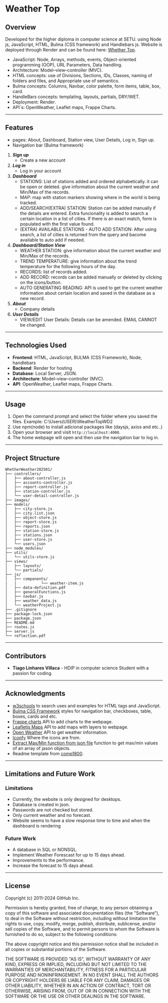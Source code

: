 
# Weather Top

## Overview
Developed for the higher diploma in computer science at SETU. using Node js, JavaScript, HTML, Bulma (CSS framework) and Handlebars js.
Website is deployed through Render and can be found here: [Whether Top](https://weathertopwd2.onrender.com).

- JavaScript: Node, Arrays, methods, events, Object-oriented programming (OOP), URL Parameters, Data handling.
- Architecture: Model–view–controller (MVC).
- HTML concepts: use of Divisions, Sections, IDs, Classes, naming of folders and files, and Appropriate use of semantics.
- Bulma concepts: Columns, Navbar, color palette, form items, table, box, card.  
- HandleBars concepts: templating, layouts, partials, DRY/WET.  
- Deployment: Render.
- API`s: OpenWeather, Leaflet maps, Frappe Charts.

---

## Features
- pages:  About, Dashboard, Station view, User Details, Log in, Sign up.
- Navigation bar (Bulma framework)
1. ***Sign up***
    - Create a new account
2. ***Log in***
    - Log in your account
3. ***Dashboard***
    - STATIONS: List of stations added and ordered alphabetically. it can be open or deleted. give information about the current weather and Min/Max of the records.
    - MAP: map with station markers showing where in the world is being tracked. 
    - ADD/SEARCH(EXTRA) STATION: Station can be added manually if the details are entered. Extra funcionality is added to search a certain location in a list of cities. If there is an exact match, form is populated with the first value found.
    - (EXTRA) AVAILABLE STATIONS - AUTO ADD STATION: After using search, a list of cities is returned from the query and bacome available to auto add if needed.  
4. ***Dashboard/Station View***
    - WEATHER STATION: give information about the current weather and Min/Max of the records.
    - TREND TEMPERATURE: give information about the trend temperature for the following hours of the day.  
    - RECORDS: list of records added.
    - ADD RECORD: records can be added manually or deleted by clicking on the icons/button.
    - AUTO GENERATING READING: API is used to get the current weather information about certain location and saved in the database as a new record.
5. ***About***
    - Company details   
6. ***User Details***
    - VIEW/EDIT User Details: Details can be amended. EMAIL CANNOT be changed.

---

## Technologies Used

- **Frontend**: HTML, JavaScript, BULMA (CSS Framework), Node, handlebars
- **Backend**: Render for hosting
- **Database**: Local Server, JSON.
- **Architecture**: Model–view–controller (MVC).
- **API**: OpenWeather, Leaflet maps, Frappe Charts.

---

## Usage

1. Open the command prompt and select the folder where you saved the files. Example: C:\Users\(USER)\WeatherTopWD2
2. Use npm(node) to install adicional packages like (daysjs, axios and etc..) 
3. Open your browser and visit `http://localhost:4000`.
4. The home webpage will open and then use the navigation bar to log in. 

---

## Project Structure

```
WhetherWeather202501/
├── controllers/
│   ├── about-controller.js
│   ├── accounts-controller.js
│   ├── report-controller.js
│   ├── station-controller.js
│   └── user-detail-controller.js
├── images/
├── models/
│   ├── city-store.js
│   ├── city.list.json
│   ├── object-store.js
│   ├── report-store.js
│   ├── reports.json
│   ├── station-store.js
│   ├── stations.json
│   ├── user-store.js
│   └── users.json
├── node_modules/
├── utils/
│   └── utils-store.js
├── views/
│   ├── layouts/
│   └── partials/
├── js/
│   ├── components/
|   |           └── weather-item.js
│   ├── data-definition.pdf
│   ├── generalFunctions.js
│   ├── navbar.js
│   ├── weather_data.js
│   └── weatherProject.js
├── .gitignore
├── package-lock.json
├── package.json
├── README.md
├── routes.js
├── server.js
└── reflection.pdf
```

---

## Contributors
- **Tiago Linhares Villaca** - HDIP in computer science Student with a passion for coding.

---

## Acknowledgments

- [w3schools](https://www.w3schools.com) to search uses and examples for HTML tags and JavaScript.
- [Bulma CSS Framework](https://bulma.io/) styles for navigation bar, checkboxes, table, boxes, cards and etc.
- [Frappe charts](https://frappe.io/charts/docs) API to add charts to the webpage.
- [Leafletjs Maps](https://leafletjs.com/) API to add maps with layers to webpage. 
- [Open Weather](https://openweathermap.org/current) API to get weather information.
- [Iconfy](https://iconify.design/) Where the icons are from.
- [Extract Max/Min function from json file](https://stackoverflow.com/questions/69479035/how-to-find-the-min-max-of-values-in-an-array-of-json-objects-javascript) function to get max/min values of an array of jason objects.
- Readme template from [comp1800](https://github.com/comp1800/web_template).

---

## Limitations and Future Work
### Limitations

- Currently, the website is only designed for desktops. 
- Database is created in json.
- Passwords are not checked but stored. 
- Only current weather and no forecast.
- Website seems to have a slow response time to time and when the dashboard is rendering


### Future Work

- A database in SQL or NONSQL. 
- Implement Weather Forescast for up to 15 days ahead. 
- Improvements to the performance.
- Increase the forecast to 15 days ahead. 

---

## License

Copyright (c) 2011-2024 GitHub Inc.

Permission is hereby granted, free of charge, to any person obtaining a copy of this software and associated documentation files (the "Software"), to deal in the Software without restriction, including without limitation the rights to use, copy, modify, merge, publish, distribute, sublicense, and/or sell copies of the Software, and to permit persons to whom the Software is furnished to do so, subject to the following conditions:

The above copyright notice and this permission notice shall be included in all copies or substantial portions of the Software.

THE SOFTWARE IS PROVIDED "AS IS", WITHOUT WARRANTY OF ANY KIND, EXPRESS OR IMPLIED, INCLUDING BUT NOT LIMITED TO THE WARRANTIES OF MERCHANTABILITY, FITNESS FOR A PARTICULAR PURPOSE AND NONINFRINGEMENT. IN NO EVENT SHALL THE AUTHORS OR COPYRIGHT HOLDERS BE LIABLE FOR ANY CLAIM, DAMAGES OR OTHER LIABILITY, WHETHER IN AN ACTION OF CONTRACT, TORT OR OTHERWISE, ARISING FROM, OUT OF OR IN CONNECTION WITH THE SOFTWARE OR THE USE OR OTHER DEALINGS IN THE SOFTWARE.
